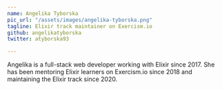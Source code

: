 ```yaml
---
name: Angelika Tyborska
pic_url: "/assets/images/angelika-tyborska.png"
tagline: Elixir track maintainer on Exercism.io
github: angelikatyborska
twitter: atyborska93

---
```

Angelika is a full-stack web developer working with Elixir since 2017. She has been mentoring Elixir learners on Exercism.io since 2018 and maintaining the Elixir track since 2020.